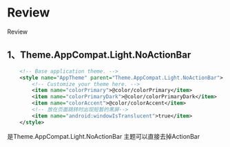 # Review
Review

## 1、Theme.AppCompat.Light.NoActionBar
```xml
    <!-- Base application theme. -->
    <style name="AppTheme" parent="Theme.AppCompat.Light.NoActionBar">
        <!-- Customize your theme here. -->
        <item name="colorPrimary">@color/colorPrimary</item>
        <item name="colorPrimaryDark">@color/colorPrimaryDark</item>
        <item name="colorAccent">@color/colorAccent</item>
        <!-- 放在页面跳转时出现短暂的黑屏-->
        <item name="android:windowIsTranslucent">true</item>
    </style>
```
是Theme.AppCompat.Light.NoActionBar 主题可以直接去掉ActionBar

